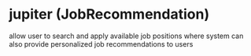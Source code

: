 # jupiter (JobRecommendation)
allow user to search and apply available job positions where system can also provide personalized job recommendations to users
